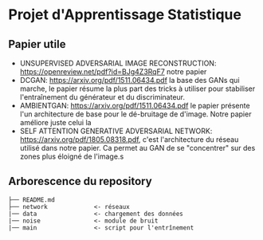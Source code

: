 
# Projet d'Apprentissage Statistique 


## Papier utile
* UNSUPERVISED ADVERSARIAL IMAGE RECONSTRUCTION: https://openreview.net/pdf?id=BJg4Z3RqF7
notre papier
* DCGAN: https://arxiv.org/pdf/1511.06434.pdf
la base des GANs qui marche, le papier résume la plus part des tricks à utiliser pour stabiliser l'entraînement du générateur et du discriminateur.
* AMBIENTGAN: https://arxiv.org/pdf/1511.06434.pdf le papier présente l'un architecture de base pour le dé-bruitage de d'image. Notre papier améliore juste celui la
* SELF ATTENTION GENERATIVE ADVERSARIAL NETWORK: https://arxiv.org/pdf/1805.08318.pdf, c'est l'architecture du réseau utilisé dans notre papier. Ca permet au GAN de se "concentrer" sur des zones plus éloigné de l'image.s
 
##  Arborescence du repository
    ├── README.md
    ├── network             <- réseaux 
    |── data                <- chargement des données
    |── noise               <- module de bruit
    |── main                <- script pour l'entrînement